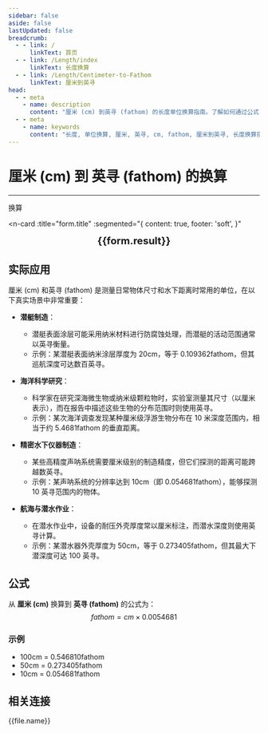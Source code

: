 ```yaml
---
sidebar: false
aside: false
lastUpdated: false
breadcrumb:
  - - link: /
      linkText: 首页
  - - link: /Length/index
      linkText: 长度换算
  - - link: /Length/Centimeter-to-Fathom
      linkText: 厘米到英寻
head:
  - - meta
    - name: description
      content: "厘米 (cm) 到英寻 (fathom) 的长度单位换算指南。了解如何通过公式 fathom = cm × 0.0054681 换算为英寻。"
  - - meta
    - name: keywords
      content: "长度, 单位换算, 厘米, 英寻, cm, fathom, 厘米到英寻, 长度换算指南"
---
```

# 厘米 (cm) 到 英寻 (fathom) 的换算
---
<script setup>
import { onMounted, reactive, inject, ref } from 'vue'
import { NButton, NForm, NFormItem, NInput, NInputNumber, NSelect, NCard, useMessage,NGrid ,NGi } from 'naive-ui'
import { defineClientComponent } from 'vitepress'
import { Length } from '../../files';
const seoKey = ['单位转换器','单位换算','长度单位转换器','长度单位转换','尺寸换算','长度单位换算','长度单位换算表','厘米转换','厘米和米换算','米厘米分米毫米的换算','cm和m换算','cm是什么','厘米单位','cm换算','厘米和米的换算公式','厘米 英寸','一厘米等于多少米','公分是什么单位','cm是什么意思','厘米和米','尺寸转换器','量尺','米尺','长度换算器','厘米换算','一厘米','cm是什么单位','长度转换','直尺在线测量','英尺换算厘米','英寸 厘米','尺寸换算器','长度','分米','尺寸转换','刻度尺','厘米换算米','一厘米等于多少毫米','长度单位','毫米和厘米','寸','英尺和厘米的换算','尺','一米等于多少厘米','长度换算','公分','尺寸','一公分等于多少厘米','英尺换算','cm','长度单位换算','尺寸换算','英寸换算','mm','厘米换算英寸']
const convert = inject('convert')

const form = reactive({
  number: null,
  result: '',
  title: '厘米到英寻的换算',
})

const convertHandler = () => {
  if (form.number !== null && !isNaN(form.number)) {
    const convertedValue = parseFloat(form.number) * 0.0054681
    form.result = `${form.number}cm = ${convertedValue.toFixed(6)}fathom`
  } else {
    form.result = '请输入有效的数值。'
  }
}
</script>

<n-form size="large" :model="form">
  <n-form-item label="厘米 (cm)">
    <n-input-number v-model:value="form.number" placeholder="输入厘米" style="width: 100%" />
  </n-form-item>
  <n-form-item>
    <n-button type="info" @click="convertHandler" block>换算</n-button>
  </n-form-item>
</n-form>

<n-card 
  :title="form.title"
  :segmented="{
    content: true,
    footer: 'soft',
  }"
>
  <div  style="text-align:center;font-size:20px;">
    <strong>{{form.result}}</strong>
  </div>
  <template #footer>
    <div>
      <span v-for="item of seoKey">{{item}}，</span>
    </div>
  </template>
</n-card>

## 实际应用

厘米 (cm) 和英寻 (fathom) 是测量日常物体尺寸和水下距离时常用的单位，在以下真实场景中非常重要：

- **潜艇制造**：
  - 潜艇表面涂层可能采用纳米材料进行防腐蚀处理，而潜艇的活动范围通常以英寻衡量。
  - 示例：某潜艇表面纳米涂层厚度为 20cm，等于 0.109362fathom，但其巡航深度可达数百英寻。

- **海洋科学研究**：
  - 科学家在研究深海微生物或纳米级颗粒物时，实验室测量其尺寸（以厘米表示），而在报告中描述这些生物的分布范围时则使用英寻。
  - 示例：某次海洋调查发现某种厘米级浮游生物分布在 10 米深度范围内，相当于约 5.4681fathom 的垂直距离。

- **精密水下仪器制造**：
  - 某些高精度声呐系统需要厘米级别的制造精度，但它们探测的距离可能跨越数英寻。
  - 示例：某声呐系统的分辨率达到 10cm（即 0.054681fathom），能够探测 10 英寻范围内的物体。

- **航海与潜水作业**：
  - 在潜水作业中，设备的耐压外壳厚度常以厘米标注，而潜水深度则使用英寻计算。
  - 示例：某潜水器外壳厚度为 50cm，等于 0.273405fathom，但其最大下潜深度可达 100 英寻。

## 公式

从 **厘米 (cm)** 换算到 **英寻 (fathom)** 的公式为：
$$ fathom = cm \times 0.0054681 $$

### 示例
- 100cm = 0.546810fathom
- 50cm = 0.273405fathom
- 10cm = 0.054681fathom

## 相关连接
<n-grid x-gap="12" :cols="2">
  <n-gi v-for="(file, index) in Length" :key="index">
    <n-button
      text
      tag="a"
      :href="file.path"
      type="info"
    >
      {{file.name}}
    </n-button>
  </n-gi>
</n-grid>